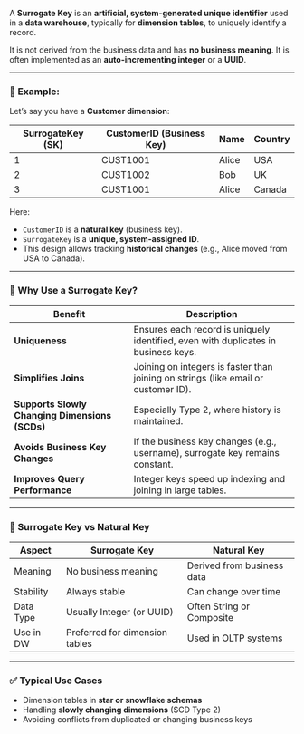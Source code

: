 A **Surrogate Key** is an **artificial, system-generated unique identifier** used in a **data warehouse**, typically for **dimension tables**, to uniquely identify a record.

It is not derived from the business data and has **no business meaning**. It is often implemented as an **auto-incrementing integer** or a **UUID**.

---

### 🧾 Example:

Let’s say you have a **Customer dimension**:

| SurrogateKey (SK) | CustomerID (Business Key) | Name  | Country |
| ----------------- | ------------------------- | ----- | ------- |
| 1                 | CUST1001                  | Alice | USA     |
| 2                 | CUST1002                  | Bob   | UK      |
| 3                 | CUST1001                  | Alice | Canada  |

Here:

* `CustomerID` is a **natural key** (business key).
* `SurrogateKey` is a **unique, system-assigned ID**.
* This design allows tracking **historical changes** (e.g., Alice moved from USA to Canada).

---

### 🧱 Why Use a Surrogate Key?

| Benefit                                        | Description                                                                        |
| ---------------------------------------------- | ---------------------------------------------------------------------------------- |
| **Uniqueness**                                 | Ensures each record is uniquely identified, even with duplicates in business keys. |
| **Simplifies Joins**                           | Joining on integers is faster than joining on strings (like email or customer ID). |
| **Supports Slowly Changing Dimensions (SCDs)** | Especially Type 2, where history is maintained.                                    |
| **Avoids Business Key Changes**                | If the business key changes (e.g., username), surrogate key remains constant.      |
| **Improves Query Performance**                 | Integer keys speed up indexing and joining in large tables.                        |

---

### 🧩 Surrogate Key vs Natural Key

| Aspect    | Surrogate Key                  | Natural Key                |
| --------- | ------------------------------ | -------------------------- |
| Meaning   | No business meaning            | Derived from business data |
| Stability | Always stable                  | Can change over time       |
| Data Type | Usually Integer (or UUID)      | Often String or Composite  |
| Use in DW | Preferred for dimension tables | Used in OLTP systems       |

---

### ✅ Typical Use Cases

* Dimension tables in **star or snowflake schemas**
* Handling **slowly changing dimensions** (SCD Type 2)
* Avoiding conflicts from duplicated or changing business keys
